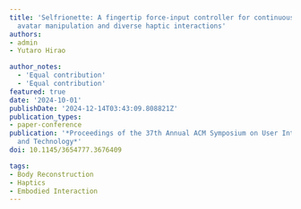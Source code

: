 ```yaml
---
title: 'Selfrionette: A fingertip force-input controller for continuous full-body
  avatar manipulation and diverse haptic interactions'
authors:
- admin
- Yutaro Hirao

author_notes:
  - 'Equal contribution'
  - 'Equal contribution'
featured: true
date: '2024-10-01'
publishDate: '2024-12-14T03:43:09.808821Z'
publication_types:
- paper-conference
publication: '*Proceedings of the 37th Annual ACM Symposium on User Interface Software
  and Technology*'
doi: 10.1145/3654777.3676409

tags: 
- Body Reconstruction
- Haptics
- Embodied Interaction
---
```

